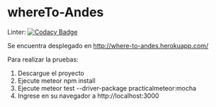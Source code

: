 # whereTo-Andes

Linter: [![Codacy Badge](https://api.codacy.com/project/badge/Grade/d27e320076c1439abd8889c8839b2ae9)](https://www.codacy.com/app/sy-velasquez10/whereTo-Andes?utm_source=github.com&amp;utm_medium=referral&amp;utm_content=sbeltran10/whereTo-Andes&amp;utm_campaign=Badge_Grade)

Se encuentra desplegado en http://where-to-andes.herokuapp.com/

Para realizar la pruebas:
1. Descargue el proyecto
2. Ejecute meteor npm install
3. Ejecute meteor test --driver-package practicalmeteor:mocha
4. Ingrese en su navegador a http://localhost:3000
